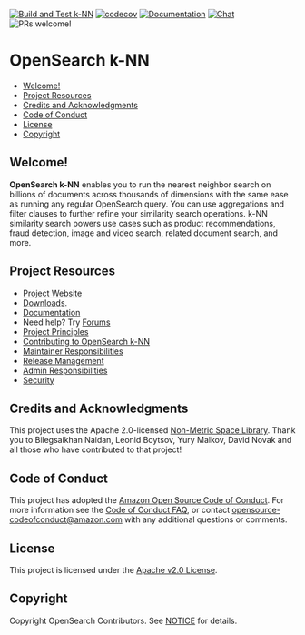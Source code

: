 [![Build and Test k-NN](https://github.com/opensearch-project/k-NN/actions/workflows/CI.yml/badge.svg)](https://github.com/opensearch-project/k-NN/actions/workflows/CI.yml)
[![codecov](https://codecov.io/gh/opensearch-project/k-NN/branch/main/graph/badge.svg?token=PYQO2GW39S)](https://codecov.io/gh/opensearch-project/k-NN)
[![Documentation](https://img.shields.io/badge/doc-reference-blue)](https://docs-beta.opensearch.org/search-plugins/knn/index/)
[![Chat](https://img.shields.io/badge/chat-on%20forums-blue)](https://discuss.opendistrocommunity.dev/c/k-NN/)
![PRs welcome!](https://img.shields.io/badge/PRs-welcome!-success)

# OpenSearch k-NN
- [Welcome!](#welcome)
- [Project Resources](#project-resources)
- [Credits and  Acknowledgments](#credits-and-acknowledgments)
- [Code of Conduct](#code-of-conduct)
- [License](#license)
- [Copyright](#copyright)

## Welcome!

**OpenSearch k-NN** enables you to run the nearest neighbor search on billions of documents across thousands of dimensions with the same ease as running any regular OpenSearch query. You can use aggregations and filter clauses to further refine your similarity search operations. k-NN similarity search powers use cases such as product recommendations, fraud detection, image and video search, related document search, and more.

## Project Resources

* [Project Website](https://opensearch.org/)
* [Downloads](https://opensearch.org/downloads.html).
* [Documentation](https://docs-beta.opensearch.org/search-plugins/knn/index/)
* Need help? Try [Forums](https://discuss.opendistrocommunity.dev/c/k-nn/)
* [Project Principles](https://opensearch.org/#principles)
* [Contributing to OpenSearch k-NN](CONTRIBUTING.md)
* [Maintainer Responsibilities](MAINTAINERS.md)
* [Release Management](RELEASING.md)
* [Admin Responsibilities](ADMINS.md)
* [Security](SECURITY.md)

## Credits and Acknowledgments

This project uses the Apache 2.0-licensed [Non-Metric Space Library](https://github.com/nmslib/nmslib/). Thank you to Bilegsaikhan Naidan, Leonid Boytsov, Yury Malkov, David Novak and all those who have contributed to that project!

## Code of Conduct

This project has adopted the [Amazon Open Source Code of Conduct](CODE_OF_CONDUCT.md). For more information see the [Code of Conduct FAQ](https://aws.github.io/code-of-conduct-faq), or contact [opensource-codeofconduct@amazon.com](mailto:opensource-codeofconduct@amazon.com) with any additional questions or comments.

## License

This project is licensed under the [Apache v2.0 License](LICENSE.txt).

## Copyright

Copyright OpenSearch Contributors. See [NOTICE](NOTICE.txt) for details.